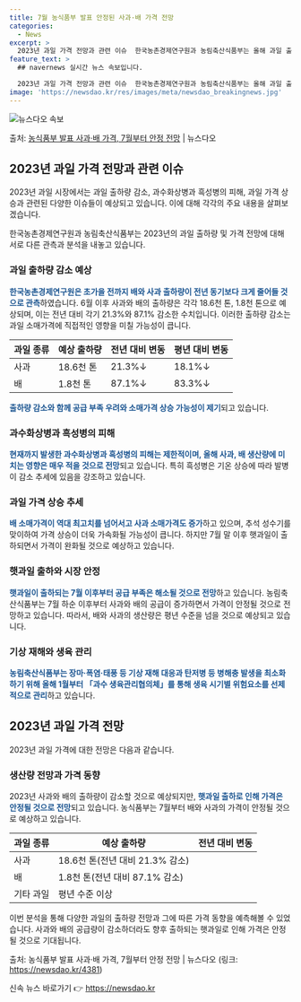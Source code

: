 ```yaml
---
title: 7월 농식품부 발표 안정된 사과·배 가격 전망
categories:
  - News
excerpt: >
  2023년 과일 가격 전망과 관련 이슈  한국농촌경제연구원과 농림축산식품부는 올해 과일 출하량 및 가격 전망…
feature_text: >
  ## navernews 실시간 뉴스 속보입니다.

  2023년 과일 가격 전망과 관련 이슈  한국농촌경제연구원과 농림축산식품부는 올해 과일 출하량 및 가격 전망…
image: 'https://newsdao.kr/res/images/meta/newsdao_breakingnews.jpg'
---
```


![뉴스다오 속보](https://newsdao.kr/res/images/meta/newsdao_breakingnews.jpg)

<p>출처: <a href="https://newsdao.kr/4381" rel="dofollow">농식품부 발표 사과·배 가격, 7월부터 안정 전망</a> | 뉴스다오</p>

<h2 data-ke-size="size26">2023년 과일 가격 전망과 관련 이슈</h2>
2023년 과일 시장에서는 과일 출하량 감소, 과수화상병과 흑성병의 피해, 과일 가격 상승과 관련된 다양한 이슈들이 예상되고 있습니다. 이에 대해 각각의 주요 내용을 살펴보겠습니다.

<p data-ke-size="size16">한국농촌경제연구원과 농림축산식품부는 2023년의 과일 출하량 및 가격 전망에 대해 서로 다른 관측과 분석을 내놓고 있습니다.</p>

<h3>과일 출하량 감소 예상</h3>
<b><span style="color: #1a5490;">한국농촌경제연구원은 초가을 전까지 배와 사과 출하량이 전년 동기보다 크게 줄어들 것으로 관측</span></b>하였습니다. 6월 이후 사과와 배의 출하량은 각각 18.6천 톤, 1.8천 톤으로 예상되며, 이는 전년 대비 각기 21.3%와 87.1% 감소한 수치입니다. 이러한 출하량 감소는 과일 소매가격에 직접적인 영향을 미칠 가능성이 큽니다.

<table>
<thead>
<tr>
<th>과일 종류</th>
<th>예상 출하량</th>
<th>전년 대비 변동</th>
<th>평년 대비 변동</th>
</tr>
</thead>
<tbody>
<tr>
<td>사과</td>
<td>18.6천 톤</td>
<td>21.3%↓</td>
<td>18.1%↓</td>
</tr>
<tr>
<td>배</td>
<td>1.8천 톤</td>
<td>87.1%↓</td>
<td>83.3%↓</td>
</tr>
</tbody>
</table>

<b><span style="color: #1a5490;">출하량 감소와 함께 공급 부족 우려와 소매가격 상승 가능성이 제기</span></b>되고 있습니다.

<h3>과수화상병과 흑성병의 피해</h3>
<b><span style="color: #1a5490;">현재까지 발생한 과수화상병과 흑성병의 피해는 제한적이며, 올해 사과, 배 생산량에 미치는 영향은 매우 적을 것으로 전망</span></b>되고 있습니다. 특히 흑성병은 기온 상승에 따라 발병이 감소 추세에 있음을 강조하고 있습니다.

<h3>과일 가격 상승 추세</h3>
<b><span style="color: #1a5490;">배 소매가격이 역대 최고치를 넘어서고 사과 소매가격도 증가</span></b>하고 있으며, 추석 성수기를 맞이하여 가격 상승이 더욱 가속화될 가능성이 큽니다. 하지만 7월 말 이후 햇과일이 출하되면서 가격이 완화될 것으로 예상하고 있습니다.

<h3>햇과일 출하와 시장 안정</h3>
<b><span style="color: #1a5490;">햇과일이 출하되는 7월 이후부터 공급 부족은 해소될 것으로 전망</span></b>하고 있습니다. 농림축산식품부는 7월 하순 이후부터 사과와 배의 공급이 증가하면서 가격이 안정될 것으로 전망하고 있습니다. 따라서, 배와 사과의 생산량은 평년 수준을 넘을 것으로 예상되고 있습니다.

<h3>기상 재해와 생육 관리</h3>
<b><span style="color: #1a5490;">농림축산식품부는 장마·폭염·태풍 등 기상 재해 대응과 탄저병 등 병해충 발생을 최소화하기 위해 올해 1월부터 「과수 생육관리협의체」를 통해 생육 시기별 위험요소를 선제적으로 관리</span></b>하고 있습니다.

<h2 data-ke-size="size26">2023년 과일 가격 전망</h2>
2023년 과일 가격에 대한 전망은 다음과 같습니다.

<h3>생산량 전망과 가격 동향</h3>
2023년 사과와 배의 출하량이 감소할 것으로 예상되지만, <b><span style="color: #1a5490;">햇과일 출하로 인해 가격은 안정될 것으로 전망</span></b>되고 있습니다. 농식품부는 7월부터 배와 사과의 가격이 안정될 것으로 예상하고 있습니다.

<table>
<thead>
<tr>
<th>과일 종류</th>
<th>예상 출하량</th>
<th>전년 대비 변동</th>
</tr>
</thead>
<tbody>
<tr>
<td>사과</td>
<td>18.6천 톤(전년 대비 21.3% 감소)</td>
</tr>
<tr>
<td>배</td>
<td>1.8천 톤(전년 대비 87.1% 감소)</td>
</tr>
<tr>
<td>기타 과일</td>
<td>평년 수준 이상</td>
</tr>
</tbody>
</table>

이번 분석을 통해 다양한 과일의 출하량 전망과 그에 따른 가격 동향을 예측해볼 수 있었습니다. 사과와 배의 공급량이 감소하더라도 향후 출하되는 햇과일로 인해 가격은 안정될 것으로 기대됩니다.

출처: 농식품부 발표 사과·배 가격, 7월부터 안정 전망 | 뉴스다오 (링크: https://newsdao.kr/4381) 

신속 뉴스 바로가기 👉 <a href="https://newsdao.kr" rel="dofollow">https://newsdao.kr</a>


